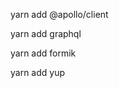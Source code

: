 
<!-- SASS -->


<!-- Apollo Client -->
yarn add @apollo/client


<!-- GRAPHQL -->
yarn add graphql


<!-- Formik: Formularios en React -->
yarn add formik

<!-- Yup: Validación de formularios -->
yarn add yup